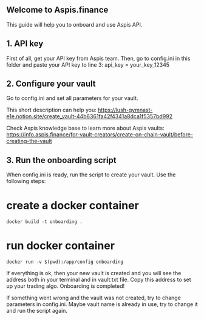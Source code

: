 ## Welcome to Aspis.finance
This guide will help you to onboard and use Aspis API.

## 1. API key
First of all, get your API key from Aspis team. Then, go to config.ini in this folder and paste your API key to line 3: api_key = your_key_12345

## 2. Configure your vault
Go to config.ini and set all parameters for your vault. 

This short description can help you: https://lush-gymnast-e1e.notion.site/create_vault-44b6361fa42f4341a8dca1f5357bd992

Check Aspis knowledge base to learn more about Aspis vaults: https://info.aspis.finance/for-vault-creators/create-on-chain-vault/before-creating-the-vault

## 3. Run the onboarding script
When config.ini is ready, run the script to create your vault. Use the following steps:

# create a docker container
```
docker build -t onboarding .
```

# run docker container
```
docker run -v $(pwd):/app/config onboarding
```

If everything is ok, then your new vault is created and you will see the address both in your terminal and in vault.txt file. Copy this address to set up your trading algo. Onboarding is completed! 

If something went wrong and the vault was not created, try to change parameters in config.ini. Maybe vault name is already in use, try to change it and run the script again. 